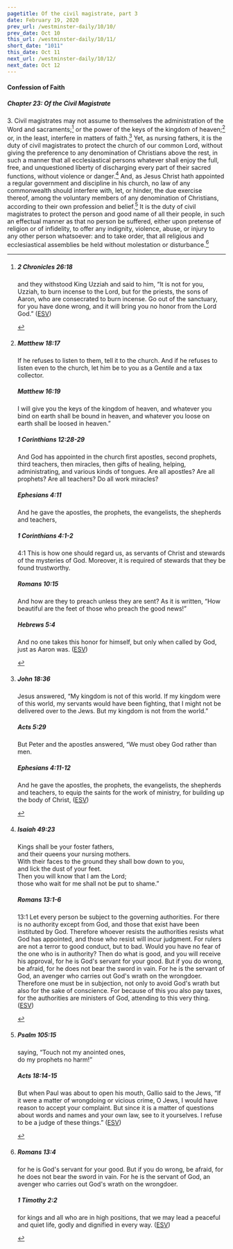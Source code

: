 ```yaml
---
pagetitle: Of the civil magistrate, part 3
date: February 19, 2020
prev_url: /westminster-daily/10/10/
prev_date: Oct 10
this_url: /westminster-daily/10/11/
short_date: "1011"
this_date: Oct 11
next_url: /westminster-daily/10/12/
next_date: Oct 12
---
```


#### Confession of Faith

##### Chapter 23: Of the Civil Magistrate

3\. Civil magistrates may not assume to themselves the administration of the Word and sacraments;[^fnref:wcf1] or the power of the keys of the kingdom of heaven;[^fnref:wcf2] or, in the least, interfere in matters of faith.[^fnref:wcf3] Yet, as nursing fathers, it is the duty of civil magistrates to protect the church of our common Lord, without giving the preference to any denomination of Christians above the rest, in such a manner that all ecclesiastical persons whatever shall enjoy the full, free, and unquestioned liberty of discharging every part of their sacred functions, without violence or danger.[^fnref:wcf4] And, as Jesus Christ hath appointed a regular government and discipline in his church, no law of any commonwealth should interfere with, let, or hinder, the due exercise thereof, among the voluntary members of any denomination of Christians, according to their own profession and belief.[^fnref:wcf5] It is the duty of civil magistrates to protect the person and good name of all their people, in such an effectual manner as that no person be suffered, either upon pretense of religion or of infidelity, to offer any indignity, violence, abuse, or injury to any other person whatsoever: and to take order, that all religious and ecclesiastical assemblies be held without molestation or disturbance.[^fnref:wcf6]

[^fnref:wcf1]: <div class="esv"><h5>2 Chronicles 26:18</h5> <div class="esv-text"><p id="p14026018.01-1">and they withstood King Uzziah and said to him, &#8220;It is not for you, Uzziah, to burn incense to the <span class="small-caps">Lord</span>, but for the priests, the sons of Aaron, who are consecrated to burn incense. Go out of the sanctuary, for you have done wrong, and it will bring you no honor from the <span class="small-caps">Lord</span> God.&#8221;  (<a href="http://www.esv.org" class="copyright">ESV</a>)</p> </div> </div>

[^fnref:wcf2]: <div class="esv"><h5>Matthew 18:17</h5> <div class="esv-text"><p id="p40018017.01-1"><span class="woc">If he refuses to listen to them, tell it to the church. And if he refuses to listen even to the church, let him be to you as a Gentile and a tax collector.</span></p> </div><h5>Matthew 16:19</h5> <div class="esv-text"><p id="p40016019.01-2"><span class="woc">I will give you the keys of the kingdom of heaven, and whatever you bind on earth shall be bound in heaven, and whatever you loose on earth shall be loosed in heaven.&#8221;</span></p> </div><h5>1 Corinthians 12:28-29</h5> <div class="esv-text"><p id="p46012028.01-3">And God has appointed in the church first apostles, second prophets, third teachers, then miracles, then gifts of healing, helping, administrating, and various kinds of tongues. Are all apostles? Are all prophets? Are all teachers? Do all work miracles?</p> </div><h5>Ephesians 4:11</h5> <div class="esv-text"><p id="p49004011.01-4">And he gave the apostles, the prophets, the evangelists, the shepherds and teachers,</p> </div><h5>1 Corinthians 4:1-2</h5> <div class="esv-text"> <p id="p46004001.05-5"><span class="chapter-num" id="v46004001-5">4:1&nbsp;</span>This is how one should regard us, as servants of Christ and stewards of the mysteries of God. Moreover, it is required of stewards that they be found trustworthy.</p> </div><h5>Romans 10:15</h5> <div class="esv-text"><p id="p45010015.01-6">And how are they to preach unless they are sent? As it is written, &#8220;How beautiful are the feet of those who preach the good news!&#8221;</p> </div><h5>Hebrews 5:4</h5> <div class="esv-text"><p id="p58005004.01-7">And no one takes this honor for himself, but only when called by God, just as Aaron was.  (<a href="http://www.esv.org" class="copyright">ESV</a>)</p> </div> </div>

[^fnref:wcf3]: <div class="esv"><h5>John 18:36</h5> <div class="esv-text"><p id="p43018036.01-1">Jesus answered, <span class="woc">&#8220;My kingdom is not of this world. If my kingdom were of this world, my servants would have been fighting, that I might not be delivered over to the Jews. But my kingdom is not from the world.&#8221;</span></p> </div><h5>Acts 5:29</h5> <div class="esv-text"><p id="p44005029.01-2">But Peter and the apostles answered, &#8220;We must obey God rather than men.</p> </div><h5>Ephesians 4:11-12</h5> <div class="esv-text"><p id="p49004011.01-3">And he gave the apostles, the prophets, the evangelists, the shepherds and teachers, to equip the saints for the work of ministry, for building up the body of Christ,  (<a href="http://www.esv.org" class="copyright">ESV</a>)</p> </div> </div>

[^fnref:wcf4]: <div class="esv"><h5>Isaiah 49:23</h5> <div class="esv-text"><div class="block-indent"> <p class="line-group" id="p23049023.01-1">Kings shall be your foster fathers,<br /> <span class="indent"></span>and their queens your nursing mothers.<br /> With their faces to the ground they shall bow down to you,<br /> <span class="indent"></span>and lick the dust of your feet.<br /> Then you will know that I am the <span class="small-caps">Lord</span>;<br /> <span class="indent"></span>those who wait for me shall not be put to shame.&#8221;</p> </div> </div><h5>Romans 13:1-6</h5> <div class="esv-text"> <p id="p45013001.05-2"><span class="chapter-num" id="v45013001-2">13:1&nbsp;</span>Let every person be subject to the governing authorities. For there is no authority except from God, and those that exist have been instituted by God. Therefore whoever resists the authorities resists what God has appointed, and those who resist will incur judgment. For rulers are not a terror to good conduct, but to bad. Would you have no fear of the one who is in authority? Then do what is good, and you will receive his approval, for he is God's servant for your good. But if you do wrong, be afraid, for he does not bear the sword in vain. For he is the servant of God, an avenger who carries out God's wrath on the wrongdoer. Therefore one must be in subjection, not only to avoid God's wrath but also for the sake of conscience. For because of this you also pay taxes, for the authorities are ministers of God, attending to this very thing.  (<a href="http://www.esv.org" class="copyright">ESV</a>)</p> </div> </div>

[^fnref:wcf5]: <div class="esv"><h5>Psalm 105:15</h5> <div class="esv-text"><div class="block-indent"> <p class="line-group" id="p19105015.01-1">saying, &#8220;Touch not my anointed ones,<br /> <span class="indent"></span>do my prophets no harm!&#8221;</p> </div> </div><h5>Acts 18:14-15</h5> <div class="esv-text"><p id="p44018014.01-2">But when Paul was about to open his mouth, Gallio said to the Jews, &#8220;If it were a matter of wrongdoing or vicious crime, O Jews, I would have reason to accept your complaint. But since it is a matter of questions about words and names and your own law, see to it yourselves. I refuse to be a judge of these things.&#8221;  (<a href="http://www.esv.org" class="copyright">ESV</a>)</p> </div> </div>

[^fnref:wcf6]: <div class="esv"><h5>Romans 13:4</h5> <div class="esv-text"><p id="p45013004.01-1">for he is God's servant for your good. But if you do wrong, be afraid, for he does not bear the sword in vain. For he is the servant of God, an avenger who carries out God's wrath on the wrongdoer.</p> </div><h5>1 Timothy 2:2</h5> <div class="esv-text"><p id="p54002002.01-2">for kings and all who are in high positions, that we may lead a peaceful and quiet life, godly and dignified in every way.  (<a href="http://www.esv.org" class="copyright">ESV</a>)</p> </div> </div>

